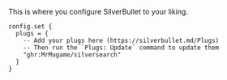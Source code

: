 This is where you configure SilverBullet to your liking.

```space-lua
config.set {
  plugs = {
    -- Add your plugs here (https://silverbullet.md/Plugs)
    -- Then run the `Plugs: Update` command to update them
    "ghr:MrMugame/silversearch"
  }
}
```
